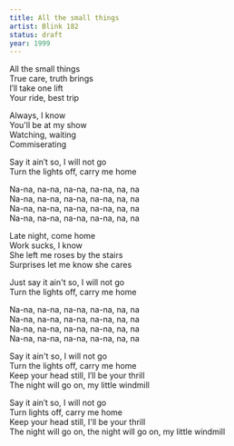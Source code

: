 ```yaml
---
title: All the small things
artist: Blink 182
status: draft
year: 1999
---
```


All the small things  
True care, truth brings  
I′ll take one lift  
Your ride, best trip  

Always, I know  
You'll be at my show  
Watching, waiting  
Commiserating  

Say it ain′t so, I will not go  
Turn the lights off, carry me home  

Na-na, na-na, na-na, na-na, na, na  
Na-na, na-na, na-na, na-na, na, na  
Na-na, na-na, na-na, na-na, na, na  
Na-na, na-na, na-na, na-na, na, na  


Late night, come home  
Work sucks, I know  
She left me roses by the stairs  
Surprises let me know she cares  

Just say it ain't so, I will not go  
Turn the lights off, carry me home  

Na-na, na-na, na-na, na-na, na, na  
Na-na, na-na, na-na, na-na, na, na  
Na-na, na-na, na-na, na-na, na, na  
Na-na, na-na, na-na, na-na, na, na  

Say it ain't so, I will not go  
Turn the lights off, carry me home  
Keep your head still, I′ll be your thrill  
The night will go on, my little windmill  

Say it ain′t so, I will not go  
Turn lights off, carry me home  
Keep your head still, I'll be your thrill  
The night will go on, the night will go on, my little windmill  
